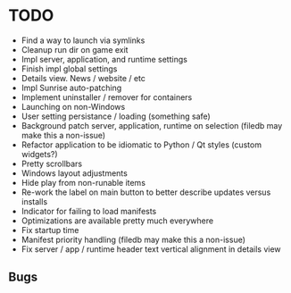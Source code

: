 # TODO

* Find a way to launch via symlinks
* Cleanup run dir on game exit
* Impl server, application, and runtime settings
* Finish impl global settings
* Details view. News / website / etc
* Impl Sunrise auto-patching
* Implement uninstaller / remover for containers
* Launching on non-Windows
* User setting persistance / loading (something safe)
* Background patch server, application, runtime on selection (filedb may make this a non-issue)
* Refactor application to be idiomatic to Python / Qt styles (custom widgets?)
* Pretty scrollbars
* Windows layout adjustments
* Hide play from non-runable items
* Re-work the label on main button to better describe updates versus installs
* Indicator for failing to load manifests
* Optimizations are available pretty much everywhere
* Fix startup time
* Manifest priority handling (filedb may make this a non-issue)
* Fix server / app / runtime header text vertical alignment in details view

## Bugs
